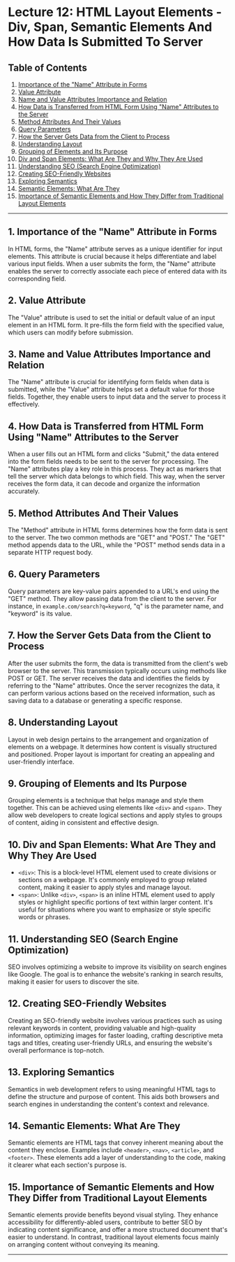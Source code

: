 # Lecture 12: HTML Layout Elements - Div, Span, Semantic Elements And How Data Is Submitted To Server

## Table of Contents

1. [Importance of the "Name" Attribute in Forms](#importance-of-the-name-attribute-in-form)
2. [Value Attribute](#value-attribute)
3. [Name and Value Attributes Importance and Relation](#name-and-value-attributes-importance-and-relation)
4. [How Data is Transferred from HTML Form Using "Name" Attributes to the Server](#how-data-is-transferred-from-html-form-using-name-attributes-to-server)
5. [Method Attributes And Their Values](#method-attributes-and-their-values)
6. [Query Parameters](#query-parameters)
7. [How the Server Gets Data from the Client to Process](#how-the-server-gets-data-from-client-to-process)
8. [Understanding Layout](#understanding-layout)
9. [Grouping of Elements and Its Purpose](#grouping-of-elements-and-its-purpose)
10. [Div and Span Elements: What Are They and Why They Are Used](#div-and-span-elements-what-are-they-and-why-they-are-used)
11. [Understanding SEO (Search Engine Optimization)](#understanding-seo)
12. [Creating SEO-Friendly Websites](#creating-seo-friendly-websites)
13. [Exploring Semantics](#exploring-semantics)
14. [Semantic Elements: What Are They](#semantic-elements-what-are-they)
15. [Importance of Semantic Elements and How They Differ from Traditional Layout Elements](#importance-of-semantic-elements-and-how-they-differ-from-traditional-layout-elements)

---

## 1. Importance of the "Name" Attribute in Forms

In HTML forms, the "Name" attribute serves as a unique identifier for input elements. This attribute is crucial because it helps differentiate and label various input fields. When a user submits the form, the "Name" attribute enables the server to correctly associate each piece of entered data with its corresponding field.

## 2. Value Attribute

The "Value" attribute is used to set the initial or default value of an input element in an HTML form. It pre-fills the form field with the specified value, which users can modify before submission.

## 3. Name and Value Attributes Importance and Relation

The "Name" attribute is crucial for identifying form fields when data is submitted, while the "Value" attribute helps set a default value for those fields. Together, they enable users to input data and the server to process it effectively.

## 4. How Data is Transferred from HTML Form Using "Name" Attributes to the Server

When a user fills out an HTML form and clicks "Submit," the data entered into the form fields needs to be sent to the server for processing. The "Name" attributes play a key role in this process. They act as markers that tell the server which data belongs to which field. This way, when the server receives the form data, it can decode and organize the information accurately.

## 5. Method Attributes And Their Values

The "Method" attribute in HTML forms determines how the form data is sent to the server. The two common methods are "GET" and "POST." The "GET" method appends data to the URL, while the "POST" method sends data in a separate HTTP request body.

## 6. Query Parameters

Query parameters are key-value pairs appended to a URL's end using the "GET" method. They allow passing data from the client to the server. For instance, in `example.com/search?q=keyword`, "q" is the parameter name, and "keyword" is its value.

## 7. How the Server Gets Data from the Client to Process

After the user submits the form, the data is transmitted from the client's web browser to the server. This transmission typically occurs using methods like POST or GET. The server receives the data and identifies the fields by referring to the "Name" attributes. Once the server recognizes the data, it can perform various actions based on the received information, such as saving data to a database or generating a specific response.

## 8. Understanding Layout

Layout in web design pertains to the arrangement and organization of elements on a webpage. It determines how content is visually structured and positioned. Proper layout is important for creating an appealing and user-friendly interface.

## 9. Grouping of Elements and Its Purpose

Grouping elements is a technique that helps manage and style them together. This can be achieved using elements like `<div>` and `<span>`. They allow web developers to create logical sections and apply styles to groups of content, aiding in consistent and effective design.

## 10. Div and Span Elements: What Are They and Why They Are Used

- `<div>`: This is a block-level HTML element used to create divisions or sections on a webpage. It's commonly employed to group related content, making it easier to apply styles and manage layout.
- `<span>`: Unlike `<div>`, `<span>` is an inline HTML element used to apply styles or highlight specific portions of text within larger content. It's useful for situations where you want to emphasize or style specific words or phrases.

## 11. Understanding SEO (Search Engine Optimization)

SEO involves optimizing a website to improve its visibility on search engines like Google. The goal is to enhance the website's ranking in search results, making it easier for users to discover the site.

## 12. Creating SEO-Friendly Websites

Creating an SEO-friendly website involves various practices such as using relevant keywords in content, providing valuable and high-quality information, optimizing images for faster loading, crafting descriptive meta tags and titles, creating user-friendly URLs, and ensuring the website's overall performance is top-notch.

## 13. Exploring Semantics

Semantics in web development refers to using meaningful HTML tags to define the structure and purpose of content. This aids both browsers and search engines in understanding the content's context and relevance.

## 14. Semantic Elements: What Are They

Semantic elements are HTML tags that convey inherent meaning about the content they enclose. Examples include `<header>`, `<nav>`, `<article>`, and `<footer>`. These elements add a layer of understanding to the code, making it clearer what each section's purpose is.

## 15. Importance of Semantic Elements and How They Differ from Traditional Layout Elements

Semantic elements provide benefits beyond visual styling. They enhance accessibility for differently-abled users, contribute to better SEO by indicating content significance, and offer a more structured document that's easier to understand. In contrast, traditional layout elements focus mainly on arranging content without conveying its meaning.

---
